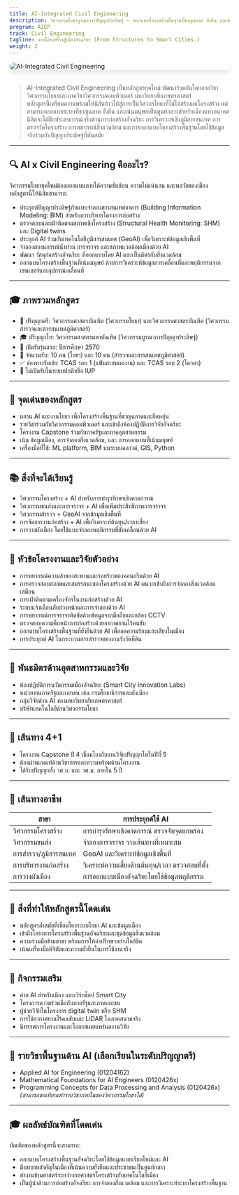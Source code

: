 ```yaml
---
title: AI-Integrated Civil Engineering
description: วิศวกรรมโยธาบูรณาการปัญญาประดิษฐ์ — ออกแบบโครงสร้างพื้นฐานที่ชาญฉลาด ยั่งยืน และขับเคลื่อนด้วยข้อมูล
program: AIEP
track: Civil Engineering
tagline: จากโครงสร้างสู่เมืองอัจฉริยะ (From Structures to Smart Cities.)
weight: 2
---
```


<img src="../../../../img/banners/civil-hero.png" alt="AI-Integrated Civil Engineering" style="max-width: 100%; height: auto; margin: 0 0 2rem 0; border-radius: 1rem; box-shadow: 0 6px 12px rgba(0,0,0,0.1); display: block;" />

> AI-Integrated Civil Engineering เป็นหลักสูตรยุคใหม่ พัฒนาร่วมกันโดยภาควิชาวิศวกรรมโยธาและภาควิชาวิศวกรรมคอมพิวเตอร์ มหาวิทยาลัยเกษตรศาสตร์  
> หลักสูตรนี้เตรียมความพร้อมให้นิสิตก้าวไปสู่การเป็นวิศวกรโยธาที่ไม่ได้สร้างแค่โครงสร้าง แต่สามารถออกแบบระบบที่ชาญฉลาด ยั่งยืน และเน้นมนุษย์เป็นศูนย์กลางสำหรับเมืองแห่งอนาคต 
> นิสิตจะได้ฝึกประสบการณ์จริงด้านการก่อสร้างอัจฉริยะ การวิเคราะห์เชิงภูมิสารสนเทศ การตรวจวัดโครงสร้าง การพยากรณ์สิ่งแวดล้อม  และการออกแบบโครงสร้างพื้นฐานโดยใช้ข้อมูลจริงร่วมกับปัญญาประดิษฐ์ที่ทันสมัย  

---

## 🔍 AI x Civil Engineering คืออะไร?
วิศวกรรมโยธายุคใหม่ต้องออกแบบภายใต้ความซับซ้อน ความไม่แน่นอน และพลวัตของเมือง  
หลักสูตรนี้ให้นิสิตสามารถ:

- ประยุกต์ปัญญาประดิษฐ์กับแบบจำลองสารสนเทศอาคาร (Building Information Modeling: BIM) สำหรับการบริหารโครงการก่อสร้าง  
- ตรวจสอบและเฝ้าติดตามสภาพเชิงโครงสร้าง (Structural Health Monitoring: SHM) และ Digital twins  
- ประยุกต์ AI ร่วมกับเทคโนโลยีภูมิสารสนเทศ (GeoAI) เพื่อวิเคราะห์ข้อมูลเชิงพื้นที่  
- จำลองสถานการณ์น้ำท่วม การจราจร และสภาพแวดล้อมเมืองด้วย AI  
- พัฒนา วัสดุก่อสร้างอัจฉริยะ ที่ออกแบบโดย AI และเป็นมิตรกับสิ่งแวดล้อม  
- ออกแบบโครงสร้างพื้นฐานที่เน้นมนุษย์ ด้วยการวิเคราะห์ข้อมูลการเคลื่อนที่และพฤติกรรมจากเซนเซอร์และอุปกรณ์เคลื่อนที่  

---

## 🎓 ภาพรวมหลักสูตร
- 🏫 ปริญญาตรี: วิศวกรรมศาสตรบัณฑิต (วิศวกรรมโยธา) และวิศวกรรมศาสตรบัณฑิต (วิศวกรรมสำรวจและสารสนเทศภูมิศาสตร์)  
- 🎓 ปริญญาโท: วิศวกรรมศาสตรมหาบัณฑิต (วิศวกรรมบูรณาการปัญญาประดิษฐ์)  
- 📅 เปิดรับรุ่นแรก: ปีการศึกษา 2570  
- 👥 จำนวนรับ: 10 คน (โยธา) และ 10 คน (สำรวจและสารสนเทศภูมิศาสตร์)  
- ✅ ช่องทางรับเข้า: TCAS รอบ 1 (แฟ้มสะสมผลงาน) และ TCAS รอบ 2 (โควตา)  
- 🚫 ไม่เปิดรับในระบบปกติหรือ IUP  

---

## 🧠 จุดเด่นของหลักสูตร
- ผสาน AI และงานโยธา เพื่อโครงสร้างพื้นฐานที่ชาญฉลาดและยืดหยุ่น  
- รายวิชาร่วมกับวิศวกรรมคอมพิวเตอร์ และเข้าถึงห้องปฏิบัติการวิจัยอัจฉริยะ  
- โครงงาน Capstone ร่วมกับภาครัฐและภาคอุตสาหกรรม  
- เน้น ข้อมูลเมือง, การจำลองสิ่งแวดล้อม, และ การออกแบบที่เน้นมนุษย์  
- เครื่องมือที่ใช้: ML platform, BIM บนระบบคลาวด์, GIS, Python  

---

## 📚 สิ่งที่จะได้เรียนรู้
- วิศวกรรมโครงสร้าง + AI สำหรับการบำรุงรักษาเชิงคาดการณ์  
- วิศวกรรมขนส่งและการจราจร + AI เพื่อเพิ่มประสิทธิภาพการจราจร  
- วิศวกรรมสำรวจ + GeoAI จากข้อมูลเชิงพื้นที่  
- การจัดการงานก่อสร้าง + AI เพื่อวิเคราะห์ต้นทุน/เวลาเสี่ยง  
- การวางผังเมือง โดยใช้แบบจำลองพฤติกรรมที่ขับเคลื่อนด้วย AI  

---

## 🧪 หัวข้อโครงงานและวิจัยตัวอย่าง
- การพยากรณ์ความล้าของสะพานและรอยร้าวของคอนกรีตด้วย AI  
- การตรวจสอบสภาพและสมรรถนะของโครงสร้างด้วย AI ผนวกเข้ากับการจำลองสิ่งแวดล้อมเสมือน  
- การเฝ้าติดตามเครื่องจักรในงานก่อสร้างด้วย AI  
- ระบบแจ้งเตือนภัยล่วงหน้าและการจำลองด้วย AI  
- การพยากรณ์การจราจรติดขัดด้วยข้อมูลจากมือถือและกล้อง CCTV  
- ตรวจสอบความคืบหน้าการก่อสร้างด้วยอากาศยานไร้คนขับ  
- ออกแบบโครงสร้างพื้นฐานที่ยั่งยืนด้วย AI เพื่อลดความร้อนและเสียงในเมือง  
- การประยุกต์ AI ในกระบวนการสำรวจของงานรังวัดที่ดิน  

---

## 🤝 พันธมิตรด้านอุตสาหกรรมและวิจัย
- ห้องปฏิบัติการนวัตกรรมเมืองอัจฉริยะ (Smart City Innovation Labs)  
- หน่วยงานภาครัฐและเอกชน เช่น กรมโยธาธิการและผังเมือง  
- กลุ่มวิจัยด้าน AI ของมหาวิทยาลัยเกษตรศาสตร์  
- บริษัทเทคโนโลยีด้านวิศวกรรมโยธา  

---

## 🔄 เส้นทาง 4+1
- โครงงาน Capstone ปี 4 เชื่อมโยงกับงานวิจัยปริญญาโทในปีที่ 5  
- ต้องผ่านเกณฑ์ด้านวิชาการและความพร้อมด้านโครงงาน  
- ได้รับปริญญาทั้ง วศ.บ. และ วศ.ม. ภายใน 5 ปี  

---

## 🧭 เส้นทางอาชีพ
| สาขา                 | การประยุกต์ใช้ AI |
|-----------------------|---------------------|
| วิศวกรรมโครงสร้าง   | การบำรุงรักษาเชิงคาดการณ์ ตรวจจับจุดบกพร่อง |
| วิศวกรรมขนส่ง       | จำลองการจราจร วางเส้นทางที่เหมาะสม |
| การสำรวจ/ภูมิสารสนเทศ | GeoAI และวิเคราะห์ข้อมูลเชิงพื้นที่ |
| การบริหารงานก่อสร้าง | วิเคราะห์ความเสี่ยงด้านต้นทุน/เวลา ตรวจสอบที่ตั้ง |
| การวางผังเมือง       | การออกแบบเมืองอัจฉริยะโดยใช้ข้อมูลพฤติกรรม |

---

## 🌟 สิ่งที่ทำให้หลักสูตรนี้โดดเด่น
- หลักสูตรล้ำสมัยที่เชื่อมโยงระบบโยธา AI และข้อมูลเมือง  
- เข้าถึงโครงการโครงสร้างพื้นฐานอัจฉริยะและชุดข้อมูลสิ่งแวดล้อม  
- ความร่วมมือข้ามสาขา พร้อมการให้คำปรึกษาอย่างใกล้ชิด  
- เน้นเครื่องมือดิจิทัลและความยั่งยืนในการใช้งานจริง  

---

## 🎒 กิจกรรมเสริม
- ค่าย AI สำหรับเมือง และเวิร์กช็อป Smart City  
- โครงการความร่วมมือกับภาครัฐและภาคเอกชน  
- ผู้ช่วยวิจัยในโครงการ digital twin หรือ SHM  
- การใช้อากาศยานไร้คนขับและ LiDAR ในภาคสนามจริง  
- นิทรรศการโครงงานและโอกาสเผยแพร่ผลงานวิจัย  

---

## 🧩 รายวิชาพื้นฐานด้าน AI (เลือกเรียนในระดับปริญญาตรี)
- Applied AI for Engineering (01204162)  
- Mathematical Foundations for AI Engineers (0120426x)  
- Programming Concepts for Data Processing and Analysis (0120426x)  
*(สามารถขอเทียบเท่ารายวิชาภายในของวิศวกรรมโยธาได้)*  

---

## 🎓 ผลลัพธ์บัณฑิตที่โดดเด่น
บัณฑิตของหลักสูตรนี้จะสามารถ:
- ออกแบบโครงสร้างพื้นฐานอัจฉริยะโดยใช้ข้อมูลแบบเรียลไทม์และ AI  
- มีบทบาทสำคัญในเมืองที่เน้นความยั่งยืนและประชาชนเป็นศูนย์กลาง  
- ทำงานข้ามศาสตร์ระหว่างกลศาสตร์โครงสร้างกับเทคโนโลยีเมือง  
- เป็นผู้นำด้านการก่อสร้างอัจฉริยะ การจำลองสิ่งแวดล้อม และการวิเคราะห์ระบบโครงสร้างพื้นฐาน  
